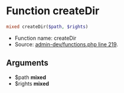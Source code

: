 Function createDir
===========================





```php
mixed createDir($path, $rights)
```

* Function name: createDir
* Source: [admin-dev/functions.php line 219](https://github.com/PrestaShop/PrestaShop/blob/1.6.1.3/admin-dev/functions.php#L219).

Arguments
---------

* $path **mixed**
* $rights **mixed**

